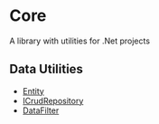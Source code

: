 # Core

A library with utilities for .Net projects

## Data Utilities

- [Entity](./docs/DataFilter.md)
- [ICrudRepository](./docs/ICrudRepository.md)
- [DataFilter](./docs/DataFilter.md)
